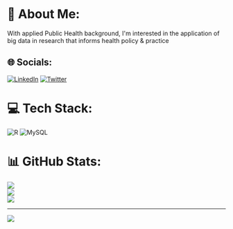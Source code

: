 # 💫 About Me:
With applied Public Health background, I'm interested in the application of big data in research that informs health policy & practice 


## 🌐 Socials:
[![LinkedIn](https://img.shields.io/badge/LinkedIn-%230077B5.svg?logo=linkedin&logoColor=white)](https://linkedin.com/in/linkedin.com/in/meronmkifle) [![Twitter](https://img.shields.io/badge/Twitter-%231DA1F2.svg?logo=Twitter&logoColor=white)](https://twitter.com/MeronMKifle) 

# 💻 Tech Stack:
![R](https://img.shields.io/badge/r-%23276DC3.svg?style=for-the-badge&logo=r&logoColor=white) ![MySQL](https://img.shields.io/badge/mysql-%2300f.svg?style=for-the-badge&logo=mysql&logoColor=white)
# 📊 GitHub Stats:
![](https://github-readme-stats.vercel.app/api?username=meronmehari121&theme=dark&hide_border=false&include_all_commits=false&count_private=false)<br/>
![](https://github-readme-streak-stats.herokuapp.com/?user=meronmehari121&theme=dark&hide_border=false)<br/>
![](https://github-readme-stats.vercel.app/api/top-langs/?username=meronmehari121&theme=dark&hide_border=false&include_all_commits=false&count_private=false&layout=compact)

---
[![](https://visitcount.itsvg.in/api?id=meronmehari121&icon=0&color=0)](https://visitcount.itsvg.in)
